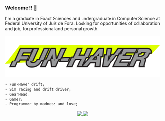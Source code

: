 ### Welcome !! :metal:

I'm a graduate in Exact Sciences and undergraduate in Computer Science at Federal University of Juiz de Fora. Looking for opportunities of collaboration and job, for professional and personal growth.



<img alt="funhave" src="public/funhave.png" />

```
- Fun-Haver drift;
- Sim racing and drift driver;
- GearHead;
- Gamer;
- Programmer by madness and love;
```

<p align="center">
  <a href="https://github.com/yaghomattos/github-readme-stats">
    <img align="center" src="https://github-readme-stats.vercel.app/api?username=yaghomattos&count_private=true&show_icons=true&theme=chartreuse-dark" width="438px" />
  </a>

  
  <a href="https://github.com/yaghomattos/github-readme-stats">
    <img align="center" src="https://github-readme-stats.vercel.app/api/top-langs/?username=yaghomattos&layout=compact&theme=chartreuse-dark" height="172px">
  </a>
</p>  


<!--

<a href="https://github.com/yaghomattos/github-stats">
  <img align="center" src="https://github.com/yaghomattos/github-stats/blob/master/generated/languages.svg" height="180px"/>
</a>

<a href="https://wakatime.com/@343fd392-f19e-4d9d-bcd0-ac7aa2baf7a7">
  <img src="https://wakatime.com/badge/user/343fd392-f19e-4d9d-bcd0-ac7aa2baf7a7.svg" alt="Total time coded since Aug 20 2021" />
</a> 

-->
